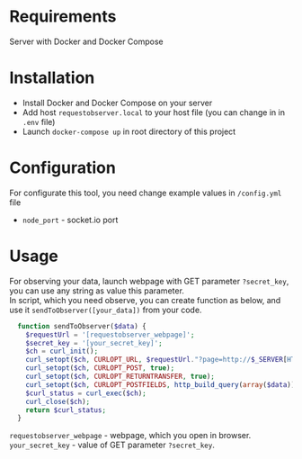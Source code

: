 # Requirements
Server with Docker and Docker Compose

# Installation
- Install Docker and Docker Compose on your server
- Add host `requestobserver.local` to your host file (you can change in in `.env` file)
- Launch `docker-compose up` in root directory of this project

# Configuration
For configurate this tool, you need change example values in `/config.yml` file
- `node_port` - socket.io port
# Usage
For observing your data, launch webpage with GET parameter `?secret_key`, you can use any string as value this parameter.  
In script, which you need observe, you can create function as below, and use it `sendToObserver([your_data])` from your code.
```php
  function sendToObserver($data) {
    $requestUrl = '[requestobserver_webpage]';
    $secret_key = '[your_secret_key]';
    $ch = curl_init();
    curl_setopt($ch, CURLOPT_URL, $requestUrl."?page=http://$_SERVER[HTTP_HOST]$_SERVER[REQUEST_URI]".'&secret_key='.$secret_key);
    curl_setopt($ch, CURLOPT_POST, true);
    curl_setopt($ch, CURLOPT_RETURNTRANSFER, true);
    curl_setopt($ch, CURLOPT_POSTFIELDS, http_build_query(array($data)));
    $curl_status = curl_exec($ch);
    curl_close($ch);
    return $curl_status;
  }
```

`requestobserver_webpage` - webpage, which you open in browser.  
`your_secret_key` - value of GET parameter `?secret_key`.
